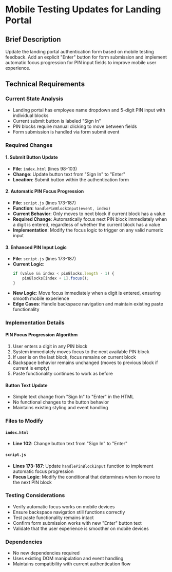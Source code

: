 # Mobile Testing Updates for Landing Portal

## Brief Description

Update the landing portal authentication form based on mobile testing feedback. Add an explicit "Enter" button for form submission and implement automatic focus progression for PIN input fields to improve mobile user experience.

## Technical Requirements

### Current State Analysis
- Landing portal has employee name dropdown and 5-digit PIN input with individual blocks
- Current submit button is labeled "Sign In" 
- PIN blocks require manual clicking to move between fields
- Form submission is handled via form submit event

### Required Changes

#### 1. Submit Button Update
- **File**: `index.html` (lines 98-103)
- **Change**: Update button text from "Sign In" to "Enter"
- **Location**: Submit button within the authentication form

#### 2. Automatic PIN Focus Progression
- **File**: `script.js` (lines 173-187)
- **Function**: `handlePinBlockInput(event, index)`
- **Current Behavior**: Only moves to next block if current block has a value
- **Required Change**: Automatically focus next PIN block immediately when a digit is entered, regardless of whether the current block has a value
- **Implementation**: Modify the focus logic to trigger on any valid numeric input

#### 3. Enhanced PIN Input Logic
- **File**: `script.js` (lines 173-187)
- **Current Logic**: 
  ```javascript
  if (value && index < pinBlocks.length - 1) {
      pinBlocks[index + 1].focus();
  }
  ```
- **New Logic**: Move focus immediately when a digit is entered, ensuring smooth mobile experience
- **Edge Cases**: Handle backspace navigation and maintain existing paste functionality

### Implementation Details

#### PIN Focus Progression Algorithm
1. User enters a digit in any PIN block
2. System immediately moves focus to the next available PIN block
3. If user is on the last block, focus remains on current block
4. Backspace behavior remains unchanged (moves to previous block if current is empty)
5. Paste functionality continues to work as before

#### Button Text Update
- Simple text change from "Sign In" to "Enter" in the HTML
- No functional changes to the button behavior
- Maintains existing styling and event handling

### Files to Modify

#### `index.html`
- **Line 102**: Change button text from "Sign In" to "Enter"

#### `script.js`
- **Lines 173-187**: Update `handlePinBlockInput` function to implement automatic focus progression
- **Focus Logic**: Modify the conditional that determines when to move to the next PIN block

### Testing Considerations
- Verify automatic focus works on mobile devices
- Ensure backspace navigation still functions correctly
- Test paste functionality remains intact
- Confirm form submission works with new "Enter" button text
- Validate that the user experience is smoother on mobile devices

### Dependencies
- No new dependencies required
- Uses existing DOM manipulation and event handling
- Maintains compatibility with current authentication flow
